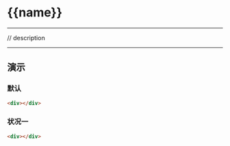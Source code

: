 # {{name}}

---

// description

---

## 演示

<link type="text/css" rel="stylesheet" media="screen" href="../src/{{name}}.css">

### 默认

````html
<div></div>
````

### 状况一

````html
<div></div>
````
